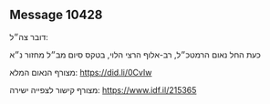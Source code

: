 ## Message 10428

דובר צה״ל: 

כעת החל נאום הרמטכ״ל, רב-אלוף הרצי הלוי, בטקס סיום מב״ל מחזור נ״א

מצורף הנאום המלא: https://did.li/0CvIw

מצורף קישור לצפייה ישירה: https://www.idf.il/215365


